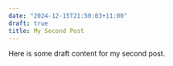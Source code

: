 ```yaml
---
date: "2024-12-15T21:50:03+11:00"
draft: true
title: My Second Post
---
```


Here is some draft content for my second post.
